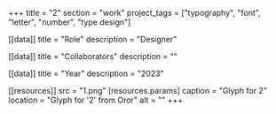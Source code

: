 +++
title = "2"
section = "work"
project_tags = ["typography", "font", "letter", "number", "type design"]

[[data]]
title = "Role"
description = "Designer"

[[data]]
title = "Collaborators"
description = ""

[[data]]
title = "Year"
description = "2023"

[[resources]]
src = "1.png"
[resources.params]
caption = "Glyph for 2"
location = "Glyph for '2' from Oror"
alt = ""
+++


